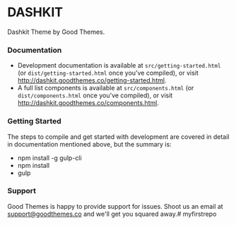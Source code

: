 # DASHKIT #

Dashkit Theme by Good Themes.

### Documentation ###

* Development documentation is available at `src/getting-started.html` (or `dist/getting-started.html` once you've compiled), or visit http://dashkit.goodthemes.co/getting-started.html.
* A full list components is available at `src/components.html` (or `dist/components.html` once you've compiled), or visit http://dashkit.goodthemes.co/components.html.

### Getting Started ###

The steps to compile and get started with development are covered in detail in documentation mentioned above, but the summary is:

- npm install -g gulp-cli
- npm install
- gulp

### Support ###

Good Themes is happy to provide support for issues. Shoot us an email at support@goodthemes.co and we'll get you squared away.# myfirstrepo
